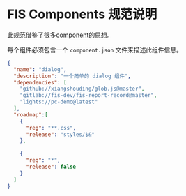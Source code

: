 FIS Components 规范说明
====

此规范借鉴了很多[component](https://github.com/componentjs/component)的思想。

每个组件必须包含一个 `component.json` 文件来描述此组件信息。

```json
{
  "name": "dialog",
  "description": "一个简单的 dialog 组件",
  "dependencies": [
    "github://xiangshouding/glob.js@master",
    "gitlab://fis-dev/fis-report-record@master",
    "lights://pc-demo@latest"
  ],
  "roadmap":[
    {
      "reg": "**.css",
      "release": "styles/$&"
    },
    
    {
      "reg": "*",
      "release": false
    }
  ]
}
```
